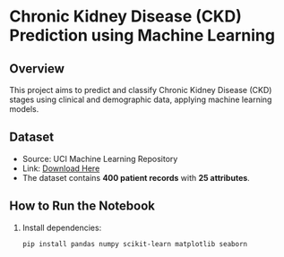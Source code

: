 # Chronic Kidney Disease (CKD) Prediction using Machine Learning

## Overview
This project aims to predict and classify Chronic Kidney Disease (CKD) stages using clinical and demographic data, applying machine learning models.

## Dataset
- Source: UCI Machine Learning Repository
- Link: [Download Here](https://archive.ics.uci.edu/dataset/336/chronic+kidney+disease)
- The dataset contains **400 patient records** with **25 attributes**.

## How to Run the Notebook
1. Install dependencies:
   ```bash
   pip install pandas numpy scikit-learn matplotlib seaborn
